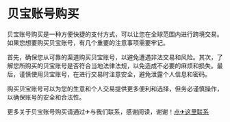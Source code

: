 # 贝宝账号购买

贝宝账号购买是一种方便快捷的支付方式，可以让您在全球范围内进行跨境交易。如果您想要购买贝宝账号，有几个重要的注意事项需要牢记。

首先，确保您从可靠的渠道购买贝宝账号，以避免遭遇非法交易和风险。其次，了解您所购买的贝宝账号是否符合当地法律法规，以免造成不必要的麻烦和损失。最后，谨慎使用贝宝账号，在进行交易时注意安全，避免泄露个人信息和密码。

购买贝宝账号可以为您的生意和个人交易提供更多便利和选择，但务必谨慎操作，以确保账号的安全和合法性。

更多关于贝宝账号购买请通过✈与我们联系，感谢阅读，谢谢！[点✈这里联系](https://gg.k02.cc)